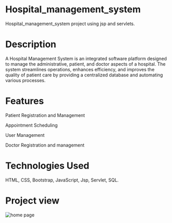 # Hospital_management_system
Hospital_management_system project using jsp and servlets.
# Description
A Hospital Management System is an integrated software platform designed to manage the administrative, patient, and doctor aspects of a hospital. The system streamlines operations, enhances efficiency, and improves the quality of patient care by providing a centralized database and automating various processes.
# Features
Patient Registration and Management

Appointment Scheduling

User Management

Doctor Registration and management

# Technologies Used
HTML, CSS, Bootstrap, JavaScript, Jsp, Servlet, SQL.
# Project view
![home page](https://github.com/user-attachments/assets/1cb900b3-bd53-46f9-9671-30c0df545105)
